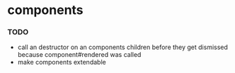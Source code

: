# components

### TODO

* call an destructor on an components children before they get dismissed because component#rendered was called
* make components extendable

